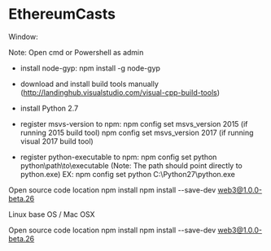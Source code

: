 # EthereumCasts
Window: 

Note: Open cmd or Powershell as admin

- install node-gyp: npm install -g node-gyp 

- download and install build tools manually (http://landinghub.visualstudio.com/visual-cpp-build-tools)

- install Python 2.7

- register msvs-version to npm: npm config set msvs_version 2015 (if running 2015 build tool)
npm config set msvs_version 2017 (if running visual 2017  build tool)

- register python-executable to npm: npm config set python python\path\to\executable  (Note: The path should point directly to python.exe)
EX: npm config set python C:\Python27\python.exe

Open source code location
npm install
npm install --save-dev web3@1.0.0-beta.26  

Linux base OS / Mac OSX

Open source code location
npm install
npm install --save-dev web3@1.0.0-beta.26  
